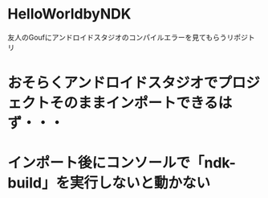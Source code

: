 # HelloWorldbyNDK
友人のGoufにアンドロイドスタジオのコンパイルエラーを見てもらうリポジトリ

# おそらくアンドロイドスタジオでプロジェクトそのままインポートできるはず・・・
# インポート後にコンソールで「ndk-build」を実行しないと動かない  
